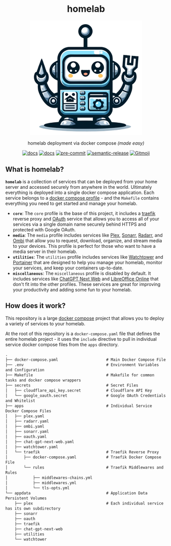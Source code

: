 <div align="center">
 <h1>homelab</h1>
  <img src="static/homelab.png" alt="homelab" width="350" />
  <p align="center">
    homelab deployment via docker compose <i>(made easy)</i>
  </p>
  <a href="https://github.com/juftin/homelab/"><img src="https://img.shields.io/github/v/release/juftin/homelab?color=blue&label=%F0%9F%A4%96%20homelab" alt="docs"></a>
  <a href="https://juftin.com/homelab/"><img src="https://img.shields.io/static/v1?message=docs&color=526CFE&logo=Material+for+MkDocs&logoColor=FFFFFF&label=" alt="docs"></a>
  <a href="https://github.com/pre-commit/pre-commit"><img src="https://img.shields.io/badge/pre--commit-enabled-lightgreen?logo=pre-commit" alt="pre-commit"></a>
  <a href="https://github.com/semantic-release/semantic-release"><img src="https://img.shields.io/badge/%20%20%F0%9F%93%A6%F0%9F%9A%80-semantic--release-e10079.svg" alt="semantic-release"></a>
  <a href="https://gitmoji.dev"><img src="https://img.shields.io/badge/gitmoji-%20😜%20😍-FFDD67.svg" alt="Gitmoji"></a>
</div>

## What is homelab?

**`homelab`** is a collection of services that can be deployed from your home server and accessed
securely from anywhere in the world. Ultimately everything is deployed into a single
docker compose application. Each service belongs to a [docker compose profile] - and the
`Makefile` contains everything you need to get started and manage your homelab.

-   **`core`**: The `core` profile is the base of this project, it includes a [traefik] reverse proxy
    and [OAuth] service that allows you to access all of your services via a single domain name
    securely behind HTTPS and protected with Google OAuth.
-   **`media`**: The `media` profile includes services like [Plex], [Sonarr], [Radarr], and
    [Ombi] that allow you to request, download, organize, and stream media to your devices. This profile
    is perfect for those who want to have a media server in their homelab.
-   **`utilities`**: The `utilities` profile includes services like [Watchtower] and [Portainer] that
    are designed to help you manage your homelab, monitor your services,
    and keep your containers up-to-date.
-   **`miscellaneous`**: The `miscellaneous` profile is disabled by default.
    It includes services like [ChatGPT Next Web] and [LibreOffice Online]
    that don't fit into the other profiles. These services are great for improving your
    productivity and adding some fun to your homelab.

## How does it work?

This repository is a large [docker compose](https://docs.docker.com/compose/)
project that allows you to deploy a variety of services to your homelab.

At the root of this repository is a `docker-compose.yaml` file that defines
the entire homelab project - it uses the `include` directive to pull in
individual service docker compose files from the `apps` directory.

```text
.
├── docker-compose.yaml                     # Main Docker Compose File
├── .env                                    # Environment Variables and Configuration
├── Makefile                                # Makefile for common tasks and docker compose wrappers
├── secrets                                 # Secret Files
│   ├── cloudflare_api_key.secret           # Cloudflare API Key
│   └── google_oauth.secret                 # Google OAuth Credentials and Whitelist
├── apps                                    # Individual Service Docker Compose Files
│   ├── plex.yaml
│   ├── radarr.yaml
│   ├── ombi.yaml
│   ├── sonarr.yaml
│   ├── oauth.yaml
│   ├── chat-gpt-next-web.yaml
│   ├── watchtower.yaml
│   └── traefik                             # Traefik Reverse Proxy
│       ├── docker-compose.yaml             # Traefik Docker Compose File
│       └── rules                           # Traefik Middlewares and Rules
│           ├── middlewares-chains.yml
│           ├── middlewares.yml
│           └── tls-opts.yml
└── appdata                                 # Application Data Persistent Volumes
    ├── plex                                # Each individual service has its own subdirectory
    ├── sonarr
    ├── oauth
    ├── traefik
    ├── chat-gpt-next-web
    ├── utilities
    └── watchtower
```

[traefik]: https://github.com/traefik/traefik
[OAuth]: https://github.com/thomseddon/traefik-forward-auth
[Plex]: https://www.plex.tv/
[Sonarr]: https://github.com/sonarr/sonarr
[Radarr]: https://github.com/Radarr/Radarr
[Ombi]: https://github.com/Ombi-app/Ombi
[ChatGPT Next Web]: https://github.com/ChatGPTNextWeb/ChatGPT-Next-Web
[Watchtower]: https://github.com/containrrr/watchtower
[LibreOffice Online]: https://www.libreoffice.org/
[Portainer]: https://github.com/portainer/portainer
[docker compose profile]: https://docs.docker.com/compose/profiles/
